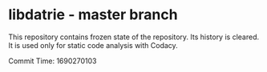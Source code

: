 # libdatrie - master branch

This repository contains frozen state of the repository.
Its history is cleared. It is used only for static code
analysis with Codacy.

Commit Time: 1690270103